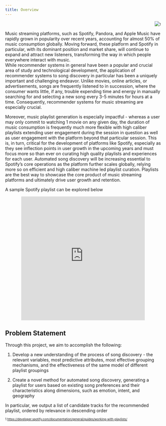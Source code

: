 ```yaml
---
title: Overview
---
```


<p align="right"><img src="https://developer.spotify.com/assets/playlistview.png"><sub><sup>1</sup></sub></p>

Music streaming platforms, such as Spotify, Pandora, and Apple Music have rapidly grown in popularity over recent years, accounting for almost 50% of music consumption globally. Moving forward, these platform and Spotify in particular, with its dominant position and market share, will continue to expand and attract new listeners, transforming the way in which people everywhere interact with music.	
While recommender systems in general have been a popular and crucial area of study and technological development, the application of recommender systems to song discovery in particular has been a uniquely important and challenging endeavor. Unlike movies, online articles, or advertisements, songs are frequently listened to in succession, where the consumer wants little, if any, trouble expending time and energy in manually searching for and selecting a new song every 3-5 minutes for hours at a time. Consequently, recommender systems for music streaming are especially crucial. 

Moreover, music playlist generation is especially impactful - whereas a user may only commit to watching 1 movie on any given day, the duration of music consumption is frequently much more flexible with high caliber playlists extending user engagement during the session in question as well as user engagement with the platform beyond that particular session. This is, in turn, critical for the development of platforms like Spotify, especially as they see inflection points in user growth in the upcoming years and must focus more so than ever on curating high quality playlists and experiences for each user. Automated song discovery will be increasing essential to Spotify’s core operations as the platform further scales globally, relying more so on efficient and high caliber machine led playlist curation. Playlists are the best way to showcase the core product of music streaming platforms and ultimately drive user growth and retention.

A sample Spotify playlist can be explored below
<br>

<p align="center"><iframe src="https://open.spotify.com/embed/playlist/37i9dQZEVXbLRQDuF5jeBp?si=dFydWR8GTEayv3xvnUqtPg" width="400" height="400" frameborder="0" allowtransparency="true"></iframe></p>

## Problem Statement
Through this project, we aim to accomplish the following: 

1. Develop a new understanding of the process of song discovery - the relevant variables, most predictive attributes, most effective grouping mechanisms, and the effectiveness of the same model of different playlist groupings

2. Create a novel method for automated song discovery, generating a playlist for users based on existing song preferences and their characteristics along dimensions, such as emotion, intent, and geography

In particular, we output a list of candidate tracks for the recommended playlist, ordered by relevance in descending order

<sub><sup>1 https://developer.spotify.com/documentation/general/guides/working-with-playlists/</sup></sub>
